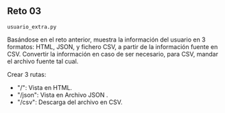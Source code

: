 ## Reto 03

`usuario_extra.py`

Basándose en el reto anterior, muestra la información del usuario en 3 formatos: HTML, JSON, y fichero CSV, a partir de la información fuente en CSV.
Convertir la información en caso de ser necesario, para CSV, mandar el archivo fuente tal cual.

Crear 3 rutas:

* "/": Vista en HTML.
* "/json": Vista en Archivo JSON .
* "/csv": Descarga del archivo en CSV.

